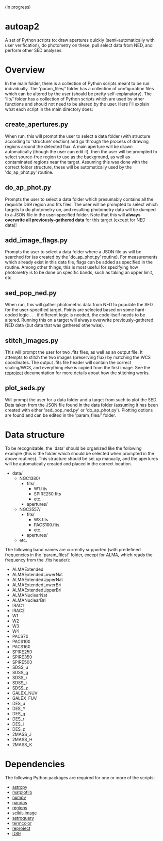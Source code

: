 (in progress)

# autoap2
A set of Python scripts to: draw apertures quickly (semi-automatically with user verification), do photometry on these, pull select data from NED, and perform other SED analyses.

# Overview
In the main folder, there is a collection of Python scripts meant to be run individually. The 'param_files/' folder has a collection of configuration files which can be altered by the user (should be pretty self-explanatory). The 'lib/' folder has a collection of Python scripts which are used by other functions and should not need to be altered by the user. Here I'll explain what each script in the main directory does:

## create_apertures.py
When run, this will prompt the user to select a data folder (with structure according to 'structure' section) and go through the process of drawing regions around the detected flux. A main aperture will be drawn automatically (though the user can edit it), then the user will be prompted to select source-free region to use as the background, as well as contaminated regions near the target. Assuming this was done with the correct folder structure, these will be automatically used by the 'do_ap_phot.py' routine.

## do_ap_phot.py
Prompts the user to select a data folder which presumably contains all the requisite DS9 region and fits files. The user will be prompted to select which targets to do photometry on, and resulting photometry data will be dumped to a JSON file in the user-specified folder. Note that this will **always overwrite all previously-gathered data** for this target (except for NED data)!

## add_image_flags.py
Prompts the user to select a data folder where a JSON file as will be searched for (as created by the 'do_ap_phot.py' routine). For measurements which already exist in this data file, flags can be added as specified in the routine. Among other things, this is most useful for specifying how photometry is to be done on specific bands, such as taking an upper limit, etc.

## sed_pop_ned.py
When run, this will gather photometric data from NED to populate the SED for the user-specified target. Points are selected based on some hard-coded logic . . . if different logic is needed, the code itself needs to be altered. Running this on a target will always overwrite previously-gathered NED data (but data that was gathered otherwise).

## stitch_images.py
This will prompt the user for two .fits files, as well as an output file. It attempts to stitch the two images (preserving flux) by matching the WCS coordinates. The output .fits file header will contain the correct scaling/WCS, and everything else is copied from the first image. See the [reproject](https://reproject.readthedocs.io/) documentation for more details about how the stitching works.

## plot_seds.py
Will prompt the user for a data folder and a target from such to plot the SED. Data taken from the JSON file found in the data folder (assuming it has been created with either 'sed_pop_ned.py' or 'do_ap_phot.py'). Plotting options are found and can be edited in the 'param_files/' folder.

# Data structure
To be recognizable, the 'data' should be organized like the following example (this is the folder which should be selected when prompted in the above routines). This structure should be set up manually, and the apertures will be automatically created and placed in the correct location.
- data/
  - NGC1380/
    - fits/
      - W1.fits
      - SPIRE250.fits
      - etc.
    - apertures/
  - NGC3557/
    - fits/
      - W3.fits
      - PACS100.fits
      - etc.
    - apertures/
  - etc.

The following band names are currently supported (with predefined frequencies in the 'param_files/' folder, except for ALMA, which reads the frequency from the .fits header):
- ALMAExtended
- ALMAExtendedLowerNat
- ALMAExtendedUpperNat
- ALMAExtendedLowerBri
- ALMAExtendedUpperBri
- ALMANuclearNat
- ALMANuclearBri
- IRAC1
- IRAC2
- W1
- W2
- W3
- W4
- PACS70
- PACS100
- PACS160
- SPIRE250
- SPIRE350
- SPIRE500
- SDSS_u
- SDSS_g
- SDSS_r
- SDSS_i
- SDSS_z
- GALEX_NUV
- GALEX_FUV
- DES_u
- DES_Y
- DES_g
- DES_r
- DES_i
- DES_z
- 2MASS_J
- 2MASS_H
- 2MASS_K

# Dependencies
The following Python packages are required for one or more of the scripts:
- [astropy](https://www.astropy.org/)
- [matplotlib](https://matplotlib.org/)
- [numpy](https://numpy.org/)
- [pandas](https://pypi.org/project/pandas/)
- [regions](https://astropy-regions.readthedocs.io/)
- [scikit-image](https://scikit-image.org/)
- [astroquery](https://github.com/astropy/astroquery/)
- [termcolor](https://pypi.org/project/termcolor/)
- [reproject](https://reproject.readthedocs.io/)
- [DS9](https://ds9.si.edu/)
